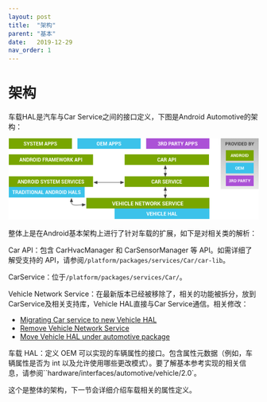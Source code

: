 ```yaml
---
layout: post
title:  "架构"
parent: "基本"
date:   2019-12-29
nav_order: 1
---
```


# 架构

车载HAL是汽车与Car Service之间的接口定义，下图是Android Automotive的架构：

![](/assets/images/vehicle_hal_arch.png)

整体上是在Android基本架构上进行了针对车载的扩展，如下是对相关类的解析：

Car API：包含 CarHvacManager 和 CarSensorManager 等 API。如需详细了解受支持的 API，请参阅`/platform/packages/services/Car/car-lib`。

CarService：位于`/platform/packages/services/Car/`。

Vehicle Network Service：在最新版本已经被移除了，相关的功能被拆分，放到CarService及相关支持库，Vehicle HAL直接与Car Service通信。相关修改：

- [Migrating Car service to new Vehicle HAL](https://android.googlesource.com/platform/packages/services/Car/+/0d07c76bbc788fba8c77d8e932330ab22ec6ba27)
- [Remove Vehicle Network Service](https://android.googlesource.com/platform/packages/services/Car/+/41aa2192460697dbe1650034d9271cb00c406e7e)
- [Move Vehicle HAL under automotive package](https://android.googlesource.com/platform/hardware/interfaces/+/2579fb792b4d47555515459f372f63c4305ee2ca)

车载 HAL：定义 OEM 可以实现的车辆属性的接口。包含属性元数据（例如，车辆属性是否为 int 以及允许使用哪些更改模式）。要了解基本参考实现的相关信息，请参阅``hardware/interfaces/automotive/vehicle/2.0`。 

这个是整体的架构，下一节会详细介绍车载相关的属性定义。